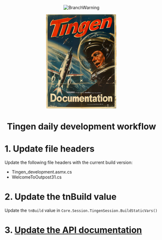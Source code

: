 <!-- u240919 -->

<div align="center">

  ![BranchWarning](https://img.shields.io/badge/WORK%20IN%20PROGRESS-yellow?style=for-the-badge)

  ![logo](../../.github/Images/Logos/TingenDocumentation-232x308.png)

  <h1>
    Tingen daily development workflow
  </h1>

</div>

# 1. Update file headers

Update the following file headers with the current build version:

- Tingen_development.asmx.cs
- WelcomeToOutpost31.cs

# 2. Update the tnBuild value

Update the `tnBuild` value in `Core.Session.TingenSession.BuildStaticVars()`

# 3. [Update the API documentation](./API-documentation.md)
